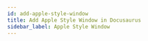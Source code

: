 ```yaml
---
id: add-apple-style-window
title: Add Apple Style Window in Docusaurus
sidebar_label: Apple Style Window
---
```

